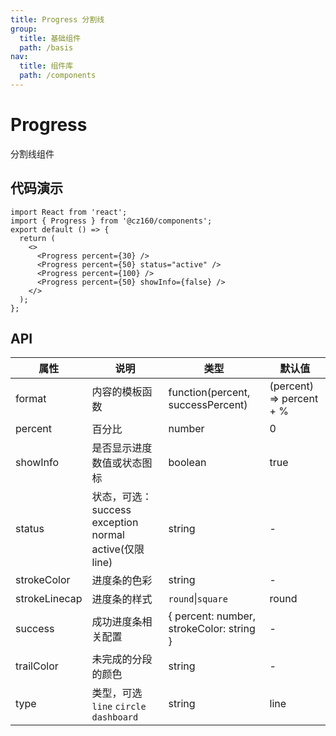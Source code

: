 ```yaml
---
title: Progress 分割线
group:
  title: 基础组件
  path: /basis
nav:
  title: 组件库
  path: /components
---
```


# Progress

分割线组件

## 代码演示

```tsx
import React from 'react';
import { Progress } from '@cz160/components';
export default () => {
  return (
    <>
      <Progress percent={30} />
      <Progress percent={50} status="active" />
      <Progress percent={100} />
      <Progress percent={50} showInfo={false} />
    </>
  );
};
```

<!--
  <Progress percent={50} status="active" />
  <Progress percent={70} status="exception" />
      -->

## API

| 属性          | 说明                                                   | 类型                                     | 默认值                   |
| ------------- | ------------------------------------------------------ | ---------------------------------------- | ------------------------ |
| format        | 内容的模板函数                                         | function(percent, successPercent)        | (percent) => percent + % |
| percent       | 百分比                                                 | number                                   | 0                        |
| showInfo      | 是否显示进度数值或状态图标                             | boolean                                  | true                     |
| status        | 状态，可选：success exception normal active(仅限 line) | string                                   | -                        |
| strokeColor   | 进度条的色彩                                           | string                                   | -                        |
| strokeLinecap | 进度条的样式                                           | `round`\|`square`                        | round                    |
| success       | 成功进度条相关配置                                     | { percent: number, strokeColor: string } | -                        |
| trailColor    | 未完成的分段的颜色                                     | string                                   | -                        |
| type          | 类型，可选 `line` `circle` `dashboard`                 | string                                   | line                     |

